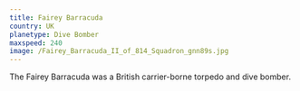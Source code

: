 ```yaml
---
title: Fairey Barracuda
country: UK
planetype: Dive Bomber
maxspeed: 240
image: /Fairey_Barracuda_II_of_814_Squadron_gnn89s.jpg
---
```

The Fairey Barracuda was a British [](https://en.wikipedia.org/wiki/Carrier-based_aircraft "Carrier-based aircraft")carrier-borne torpedo and dive bomber.